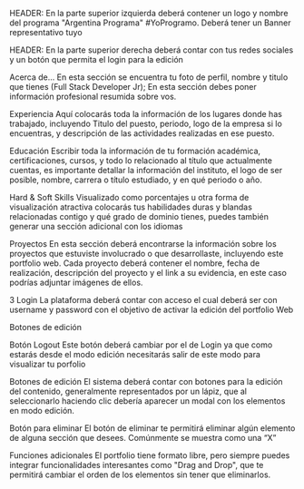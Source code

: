 HEADER: 
En la parte superior izquierda deberá contener un logo y nombre del programa "Argentina Programa" #YoProgramo. Deberá tener un Banner representativo tuyo

HEADER:
En la parte superior derecha deberá contar con tus redes sociales y un botón que permita el login para la edición

Acerca de...
En esta sección se encuentra tu foto de perfil, nombre y titulo que tienes (Full Stack Developer Jr); En esta sección debes poner información profesional
resumida sobre vos.


Experiencia
Aquí colocarás toda la información de los lugares donde has trabajado, incluyendo Titulo del puesto, periodo, logo de la empresa si lo encuentras, y
descripción de las actividades realizadas en ese puesto.


Educación
Escribir toda la información de tu formación académica, certificaciones, cursos, y todo lo relacionado al título que actualmente cuentas, es importante
detallar la información del instituto, el logo de ser posible, nombre, carrera o título estudiado, y en qué periodo o año.


Hard & Soft Skills
Visualizado como porcentajes u otra forma de visualización atractiva colocarás tus habilidades duras y blandas relacionadas contigo y qué grado de
dominio tienes, puedes también generar una sección adicional con los idiomas


Proyectos
En esta sección deberá encontrarse la información sobre los proyectos que estuviste involucrado o que desarrollaste, incluyendo este portfolio web. Cada
proyecto deberá contener el nombre, fecha de realización, descripción del proyecto y el link a su evidencia, en este caso podrías adjuntar imágenes de ellos.


3
Login
La plataforma deberá contar con acceso el cual deberá ser con username y password con el objetivo de activar la edición del portfolio Web



Botones de edición


Botón Logout
Este botón deberá cambiar por el de Login ya que como estarás desde el modo edición necesitarás salir de este modo para visualizar tu porfolio



Botones de edición
El sistema deberá contar con botones para la edición del contenido, generalmente representados por un lápiz, que al seleccionarlo haciendo
clic debería aparecer un modal con los elementos en modo edición.


Botón para eliminar
El botón de eliminar te permitirá eliminar algún elemento de alguna sección que desees. Comúnmente se muestra como una “X”


Funciones adicionales
El portfolio tiene formato libre, pero siempre puedes integrar funcionalidades interesantes como "Drag and Drop", que te permitirá cambiar el
orden de los elementos sin tener que eliminarlos.


